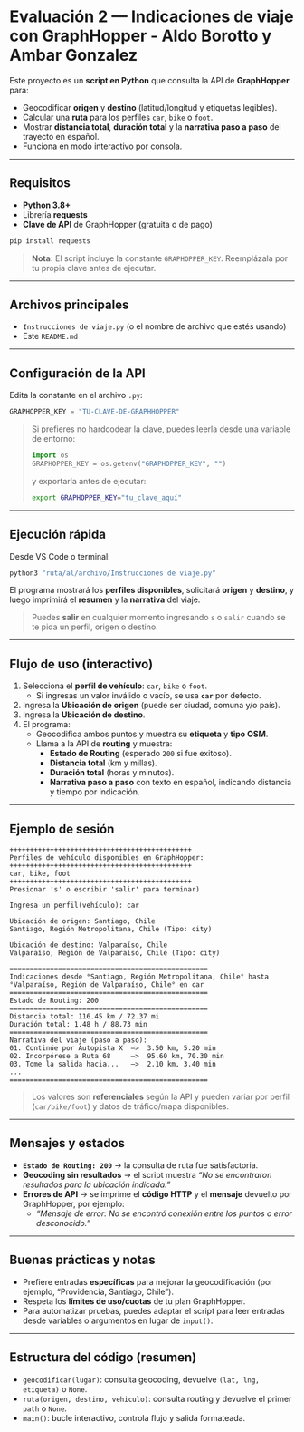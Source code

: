 # Evaluación 2 — Indicaciones de viaje con GraphHopper - **Aldo Borotto y Ambar Gonzalez**

Este proyecto es un **script en Python** que consulta la API de **GraphHopper** para:
- Geocodificar **origen** y **destino** (latitud/longitud y etiquetas legibles).
- Calcular una **ruta** para los perfiles `car`, `bike` o `foot`.
- Mostrar **distancia total**, **duración total** y la **narrativa paso a paso** del trayecto en español.
- Funciona en modo interactivo por consola.

---

## Requisitos

- **Python 3.8+**
- Librería **requests**
- **Clave de API** de GraphHopper (gratuita o de pago)

```bash
pip install requests
```

> **Nota:** El script incluye la constante `GRAPHOPPER_KEY`. Reemplázala por tu propia clave antes de ejecutar.

---

## Archivos principales

- `Instrucciones de viaje.py` (o el nombre de archivo que estés usando)
- Este `README.md`

---

## Configuración de la API

Edita la constante en el archivo `.py`:

```python
GRAPHOPPER_KEY = "TU-CLAVE-DE-GRAPHHOPPER"
```

> Si prefieres no hardcodear la clave, puedes leerla desde una variable de entorno:
>
> ```python
> import os
> GRAPHOPPER_KEY = os.getenv("GRAPHOPPER_KEY", "")
> ```
> y exportarla antes de ejecutar:
> ```bash
> export GRAPHOPPER_KEY="tu_clave_aquí"
> ```

---

## Ejecución rápida

Desde VS Code o terminal:

```bash
python3 "ruta/al/archivo/Instrucciones de viaje.py"
```

El programa mostrará los **perfiles disponibles**, solicitará **origen** y **destino**, y luego imprimirá el **resumen** y la **narrativa** del viaje.

> Puedes **salir** en cualquier momento ingresando `s` o `salir` cuando se te pida un perfil, origen o destino.

---

## Flujo de uso (interactivo)

1. Selecciona el **perfil de vehículo**: `car`, `bike` o `foot`.  
   - Si ingresas un valor inválido o vacío, se usa **`car`** por defecto.
2. Ingresa la **Ubicación de origen** (puede ser ciudad, comuna y/o país).
3. Ingresa la **Ubicación de destino**.
4. El programa:
   - Geocodifica ambos puntos y muestra su **etiqueta** y **tipo OSM**.
   - Llama a la API de **routing** y muestra:
     - **Estado de Routing** (esperado `200` si fue exitoso).
     - **Distancia total** (km y millas).
     - **Duración total** (horas y minutos).
     - **Narrativa paso a paso** con texto en español, indicando distancia y tiempo por indicación.

---

## Ejemplo de sesión

```
+++++++++++++++++++++++++++++++++++++++++++++
Perfiles de vehículo disponibles en GraphHopper:
+++++++++++++++++++++++++++++++++++++++++++++
car, bike, foot
+++++++++++++++++++++++++++++++++++++++++++++
Presionar 's' o escribir 'salir' para terminar)

Ingresa un perfil(vehículo): car

Ubicación de origen: Santiago, Chile
Santiago, Región Metropolitana, Chile (Tipo: city)

Ubicación de destino: Valparaíso, Chile
Valparaíso, Región de Valparaíso, Chile (Tipo: city)

=================================================
Indicaciones desde °Santiago, Región Metropolitana, Chile° hasta °Valparaíso, Región de Valparaíso, Chile° en car
=================================================
Estado de Routing: 200
=================================================
Distancia total: 116.45 km / 72.37 mi
Duración total: 1.48 h / 88.73 min
=================================================
Narrativa del viaje (paso a paso):
01. Continúe por Autopista X  —>  3.50 km, 5.20 min
02. Incorpórese a Ruta 68     —>  95.60 km, 70.30 min
03. Tome la salida hacia...   —>  2.10 km, 3.40 min
...
=================================================
```

> Los valores son **referenciales** según la API y pueden variar por perfil (`car/bike/foot`) y datos de tráfico/mapa disponibles.

---

## Mensajes y estados

- **`Estado de Routing: 200`** → la consulta de ruta fue satisfactoria.  
- **Geocoding sin resultados** → el script muestra *“No se encontraron resultados para la ubicación indicada.”*  
- **Errores de API** → se imprime el **código HTTP** y el **mensaje** devuelto por GraphHopper, por ejemplo:
  - *“Mensaje de error: No se encontró conexión entre los puntos o error desconocido.”*

---

## Buenas prácticas y notas

- Prefiere entradas **específicas** para mejorar la geocodificación (por ejemplo, “Providencia, Santiago, Chile”).
- Respeta los **límites de uso/cuotas** de tu plan GraphHopper.
- Para automatizar pruebas, puedes adaptar el script para leer entradas desde variables o argumentos en lugar de `input()`.

---

## Estructura del código (resumen)

- `geocodificar(lugar)`: consulta geocoding, devuelve `(lat, lng, etiqueta)` o `None`.
- `ruta(origen, destino, vehiculo)`: consulta routing y devuelve el primer `path` o `None`.
- `main()`: bucle interactivo, controla flujo y salida formateada.
